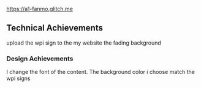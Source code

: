 https://a1-fanmo.glitch.me


## Technical Achievements
upload the wpi sign to the my website
the fading background

### Design Achievements
I change the font of the content. The background color i choose match the wpi signs

